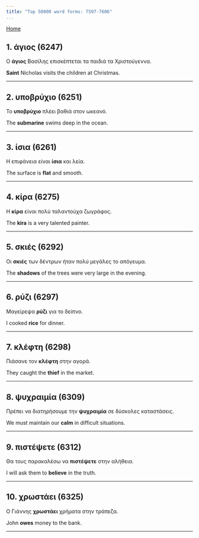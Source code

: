 ```yaml
---
title: "Top 50000 word forms: 7597-7606"
...
```


[Home](./) 

## 1. άγιος (6247)

Ο **άγιος** Βασίλης επισκέπτεται τα παιδιά τα Χριστούγεννα.

**Saint** Nicholas visits the children at Christmas.

---

## 2. υποβρύχιο (6251)

Το **υποβρύχιο** πλέει βαθιά στον ωκεανό.  

The **submarine** swims deep in the ocean.

---

## 3. ίσια (6261)

Η επιφάνεια είναι **ίσια** και λεία.  

The surface is **flat** and smooth.

---

## 4. κίρα (6275)

Η **κίρα** είναι πολύ ταλαντούχα ζωγράφος.  

The **kira** is a very talented painter.

---

## 5. σκιές (6292)

Οι **σκιές** των δέντρων ήταν πολύ μεγάλες το απόγευμα.  

The **shadows** of the trees were very large in the evening.

---

## 6. ρύζι (6297)

Μαγείρεψα **ρύζι** για το δείπνο.  

I cooked **rice** for dinner.

---

## 7. κλέφτη (6298)

Πιάσανε τον **κλέφτη** στην αγορά.  

They caught the **thief** in the market.

---

## 8. ψυχραιμία (6309)

Πρέπει να διατηρήσουμε την **ψυχραιμία** σε δύσκολες καταστάσεις.  

We must maintain our **calm** in difficult situations.

---

## 9. πιστέψετε (6312)

Θα τους παρακαλέσω να **πιστέψετε** στην αλήθεια.

I will ask them to **believe** in the truth.

---

## 10. χρωστάει (6325)

Ο Γιάννης **χρωστάει** χρήματα στην τράπεζα.  

John **owes** money to the bank.

---

